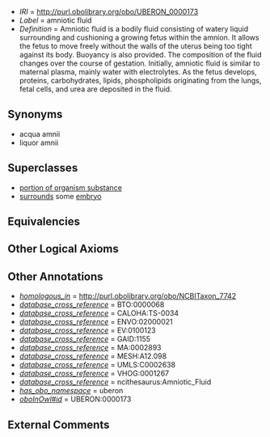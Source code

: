  * *IRI* = http://purl.obolibrary.org/obo/UBERON_0000173
 * *Label* = amniotic fluid
 * *Definition* = Amniotic fluid is a bodily fluid consisting of watery liquid surrounding and cushioning a growing fetus within the amnion. It allows the fetus to move freely without the walls of the uterus being too tight against its body. Buoyancy is also provided.  The composition of the fluid changes over the course of gestation. Initially, amniotic fluid is similar to maternal plasma, mainly water with electrolytes. As the fetus develops, proteins, carbohydrates, lipids, phospholipids originating from the lungs, fetal cells, and urea are deposited in the fluid.

## Synonyms

 * acqua amnii
 * liquor amnii

## Superclasses

 * [portion of organism substance](../../UBERON/63/UBERON_0000463.md)
 * [surrounds](../../RO/21/RO_0002221.md) some [embryo](../../UBERON/22/UBERON_0000922.md)

## Equivalencies


## Other Logical Axioms


## Other Annotations

 * *[homologous_in](../../core#homologous/in/core#homologous_in.md)* = http://purl.obolibrary.org/obo/NCBITaxon_7742
 * *[database_cross_reference](../../ef/oboInOwl#hasDbXref.md)* = BTO:0000068
 * *[database_cross_reference](../../ef/oboInOwl#hasDbXref.md)* = CALOHA:TS-0034
 * *[database_cross_reference](../../ef/oboInOwl#hasDbXref.md)* = ENVO:02000021
 * *[database_cross_reference](../../ef/oboInOwl#hasDbXref.md)* = EV:0100123
 * *[database_cross_reference](../../ef/oboInOwl#hasDbXref.md)* = GAID:1155
 * *[database_cross_reference](../../ef/oboInOwl#hasDbXref.md)* = MA:0002893
 * *[database_cross_reference](../../ef/oboInOwl#hasDbXref.md)* = MESH:A12.098
 * *[database_cross_reference](../../ef/oboInOwl#hasDbXref.md)* = UMLS:C0002638
 * *[database_cross_reference](../../ef/oboInOwl#hasDbXref.md)* = VHOG:0001267
 * *[database_cross_reference](../../ef/oboInOwl#hasDbXref.md)* = ncithesaurus:Amniotic_Fluid
 * *[has_obo_namespace](../../ce/oboInOwl#hasOBONamespace.md)* = uberon
 * *[oboInOwl#id](../../id/oboInOwl#id.md)* = UBERON:0000173

## External Comments

